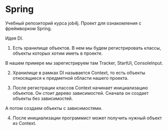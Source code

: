 Spring
=====

Учебный репозиторий курса job4j. Проект для ознакомления с фреймворком Spring.

Идея DI.

1. Есть хранилище объектов. В нем мы будем регистрировать классы, объекты которых хотим иметь в проекте.

В нашем примере мы зарегистрируем там Tracker, StartUI, ConsoleInput.

2. Хранилище в рамках DI называется Context, то есть объекты относящиеся к предметной области нашего проекта.

3. После регистрации классов Context начинает инициализацию объектов. Он стоит дерево зависимостей. Сначала он создает
   объекты без зависимостей.

А потом создаем объекты с зависимостями.

4. После инициализации программист может получить нужный объект из Context.